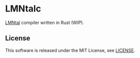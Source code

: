# LMNtalc

[LMNtal](https://www.ueda.info.waseda.ac.jp/lmntal/index.php) compiler written in Rust (WIP).

## License

This software is released under the MIT License, see [LICENSE](LICENSE).